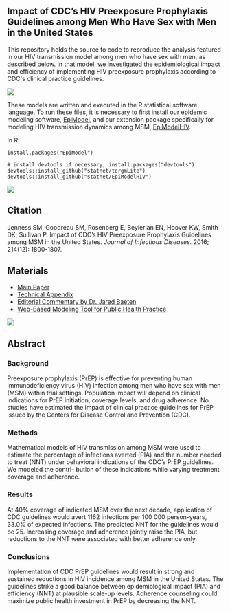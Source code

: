 ## Impact of CDC’s HIV Preexposure Prophylaxis Guidelines among Men Who Have Sex with Men in the United States

This repository holds the source to code to reproduce the analysis featured in our HIV transmission model among men who have sex with men, as described below. In that model, we investigated the epidemiological impact and efficiency of implementing HIV preexposure prophylaxis according to CDC's clinical practice guidelines.

<img src="https://github.com/statnet/PrEPGuidelines/raw/master/analysis/Fig1.jpg">

These models are written and executed in the R statistical software language. To run these files, it is necessary to first install our epidemic modeling software, [EpiModel](http://epimodel.org/), and our extension package specifically for modeling HIV transmission dynamics among MSM, [EpiModelHIV](http://github.com/statnet/EpiModelHIV).

In R:
```
install.packages("EpiModel")

# install devtools if necessary, install.packages("devtools")
devtools::install_github("statnet/tergmLite")
devtools::install_github("statnet/EpiModelHIV")
```

<img src="https://github.com/statnet/PrEPGuidelines/raw/master/analysis/Fig2.jpg">

## Citation

Jenness SM, Goodreau SM, Rosenberg E, Beylerian EN, Hoover KW, Smith DK, Sullivan P. Impact of CDC’s HIV Preexposure Prophylaxis Guidelines among MSM in the United States. _Journal of Infectious Diseases._ 2016; 214(12): 1800-1807.

## Materials

* [Main Paper](http://jid.oxfordjournals.org/content/early/2016/07/12/infdis.jiw223.full)
* [Technical Appendix](http://jid.oxfordjournals.org/content/early/2016/07/12/infdis.jiw223/suppl/DC1)
* [Editorial Commentary by Dr. Jared Baeten](http://jid.oxfordjournals.org/content/early/2016/07/12/infdis.jiw224.full)
* [Web-Based Modeling Tool for Public Health Practice](https://prism.shinyapps.io/cdc-prep-guidelines)


<img src="https://github.com/statnet/PrEPGuidelines/raw/master/analysis/Fig3.jpg">

## Abstract

### Background
Preexposure prophylaxis (PrEP) is effective for preventing human immunodeficiency virus (HIV) infection among men who have sex with men (MSM) within trial settings. Population impact will depend on clinical indications for PrEP initiation, coverage levels, and drug adherence. No studies have estimated the impact of clinical practice guidelines for PrEP issued by the Centers for Disease Control and Prevention (CDC).

### Methods
Mathematical models of HIV transmission among MSM were used to estimate the percentage of infections averted (PIA) and the number needed to treat (NNT) under behavioral indications of the CDC’s PrEP guidelines. We modeled the contri- bution of these indications while varying treatment coverage and adherence.

### Results
At 40% coverage of indicated MSM over the next decade, application of CDC guidelines would avert 1162 infections per 100 000 person-years, 33.0% of expected infections. The predicted NNT for the guidelines would be 25. Increasing coverage and adherence jointly raise the PIA, but reductions to the NNT were associated with better adherence only.

### Conclusions
Implementation of CDC PrEP guidelines would result in strong and sustained reductions in HIV incidence among MSM in the United States. The guidelines strike a good balance between epidemiological impact (PIA) and efficiency (NNT) at plausible scale-up levels. Adherence counseling could maximize public health investment in PrEP by decreasing the NNT.
